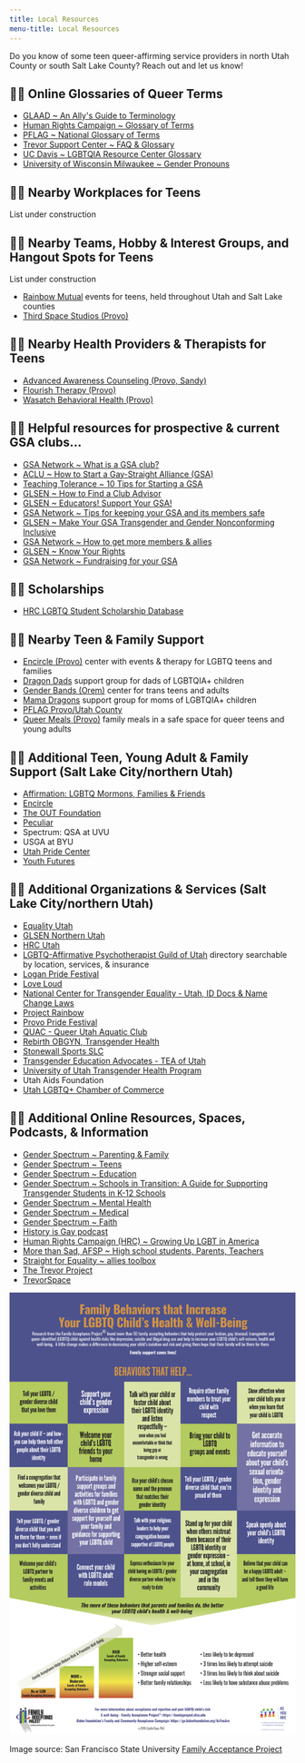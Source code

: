 ```yaml
---
title: Local Resources
menu-title: Local Resources
---
```


Do you know of some teen queer-affirming service providers in north Utah County or south Salt Lake County? Reach out and let us know! 

## 🏳️‍🌈 Online Glossaries of Queer Terms

- [GLAAD ~ An Ally's Guide to Terminology](http://www.glaad.org/sites/default/files/allys-guide-to-terminology_1.pdf?fbclid=IwAR3yd_5a80oD5cJOiq8u177Kqf8gCYuDEiGZs7-L74RjLsUlLDlUv0CAUT4)
- [Human Rights Campaign ~ Glossary of Terms](https://www.hrc.org/resources/glossary-of-terms?fbclid=IwAR2jzC52LqaE_-fgEEMo8hHqk1uTAbcisEvoUTWThirI5vrTUnADhy9ROaQ) 
- [PFLAG ~ National Glossary of Terms](https://pflag.org/glossary?fbclid=IwAR35pBB0uTPRBIRJiqZN3XIaqHkvBITuZp8_SeCIubZTYzPqGUdxIRL2w3U)
- [Trevor Support Center ~ FAQ & Glossary](https://www.thetrevorproject.org/resources/trevor-support-center/) 
- [UC Davis ~ LGBTQIA Resource Center Glossary](https://lgbtqia.ucdavis.edu/educated/glossary?fbclid=IwAR2oeHVRlGOWoJ_CiwzkxRTjaeR1GZJcZEmq_PgvSb9EAywPr4-0W-CDD-0)
- [University of Wisconsin Milwaukee ~ Gender Pronouns](https://uwm.edu/lgbtrc/support/gender-pronouns/?fbclid=IwAR2nNF7j4UniTuBetS7mXNsCOp8Rrfub4Ccdsv9aQ_3bxZf9tVKMXtbklJI)

## 🏳️‍🌈 Nearby Workplaces for Teens

List under construction

## 🏳️‍🌈 Nearby Teams, Hobby & Interest Groups, and Hangout Spots for Teens 

List under construction

- [Rainbow Mutual](http://www.rainbowmutual.org) events for teens, held throughout Utah and Salt Lake counties 
- [Third Space Studios (Provo)](https://www.facebook.com/thirdspaceprovo/) 

## 🏳️‍🌈 Nearby Health Providers & Therapists for Teens

- [Advanced Awareness Counseling (Provo, Sandy)](https://www.advancedawarenesscounseling.com) 
- [Flourish Therapy (Provo)](https://flourishtherapy.org)
- [Wasatch Behavioral Health (Provo)](https://www.wasatch.org)

## 🏳️‍🌈 Helpful resources for prospective & current GSA clubs...

- [GSA Network ~ What is a GSA club?](https://gsanetwork.org/what-is-a-gsa/) 
- [ACLU ~ How to Start a Gay-Straight Alliance (GSA)](https://www.aclu.org/other/how-start-gay-straight-alliance-gsa) 
- [Teaching Tolerance ~ 10 Tips for Starting a GSA](https://www.tolerance.org/magazine/10-tips-for-starting-a-gsa)
- [GLSEN ~ How to Find a Club Advisor](https://www.glsen.org/gsa/findanadvisor)
- [GLSEN ~ Educators! Support Your GSA!](https://www.glsen.org/article/educators-support-your-gsa)
- [GSA Network ~ Tips for keeping your GSA and its members safe](https://gsanetwork.org/resources/gsa-safety-resource/) 
- [GLSEN ~ Make Your GSA Transgender and Gender Nonconforming Inclusive](https://www.glsen.org/GSA/making-your-club-inclusive-transgender-and-gnc-students)
- [GSA Network ~ How to get more members & allies](https://gsanetwork.org/resources/how-to-get-more-members-allies/)
- [GLSEN ~ Know Your Rights](https://www.glsen.org/knowyourrights)
- [GSA Network ~ Fundraising for your GSA](https://gsanetwork.org/resources/fundraising-for-your-gsa/)

## 🏳️‍🌈 Scholarships
 - [HRC LGBTQ Student Scholarship Database](https://www.hrc.org/resources/scholarship-database)
 
## 🏳️‍🌈 Nearby Teen & Family Support  

- [Encircle (Provo)](www.EncircleTogether.org) center with events & therapy for LGBTQ teens and families
- [Dragon Dads](https://www.facebook.com/DragonDads/) support group for dads of LGBTQIA+ children
- [Gender Bands (Orem)](https://www.genderbands.org) center for trans teens and adults
- [Mama Dragons](https://mamadragons.org) support group for moms of LGBTQIA+ children
- [PFLAG Provo/Utah County](https://pflag.org/chapter/pflag-provoutah-county)
- [Queer Meals (Provo)](http://queermeals.com) family meals in a safe space for queer teens and young adults

## 🏳️‍🌈 Additional Teen, Young Adult & Family Support (Salt Lake City/northern Utah)

- [Affirmation: LGBTQ Mormons, Families & Friends](https://affirmation.org)
- [Encircle](https://encircletogether.org)
- [The OUT Foundation](https://www.theout.foundation) 
- [Peculiar](https://www.thepeculiar.org) 
- Spectrum: QSA at UVU
- USGA at BYU
- [Utah Pride Center](https://utahpridecenter.org)
- [Youth Futures](https://www.youthfuturesutah.org) 

## 🏳️‍🌈 Additional Organizations & Services (Salt Lake City/northern Utah)

- [Equality Utah](www.equalityutah.org)
- [GLSEN Northern Utah](https://www.glsen.org/chapters/northern-utah-chapter) 
- [HRC Utah](www.hrcutah.org)
- [LGBTQ-Affirmative Psychotherapist Guild of Utah](http://lgbtqtherapists.com/directory.html) directory searchable by location, services, & insurance 
- [Logan Pride Festival](https://www.facebook.com/loganprideUT/)
- [Love Loud](https://loveloudfest.com/foundation)
- [National Center for Transgender Equality - Utah, ID Docs & Name Change Laws](https://transequality.org/documents/state/utah)
- [Project Rainbow](https://www.facebook.com/projectrainbowutah/?hc_location=ufi) 
- [Provo Pride Festival](https://www.provopride.org)
- [QUAC - Queer Utah Aquatic Club](https://www.quacquac.org) 
- [Rebirth OBGYN, Transgender Health](https://www.rebirthobgyn.com/services/transgender-health) 
- [Stonewall Sports SLC](http://www.stonewallsportsslc.org) 
- [Transgender Education Advocates - TEA of Utah](http://www.teaofutah.org)
- [University of Utah Transgender Health Program](http://healthcare.utah.edu/transgender-health)
- Utah Aids Foundation
- [Utah LGBTQ+ Chamber of Commerce](https://www.utahgaychamber.com)

## 🏳️‍🌈 Additional Online Resources, Spaces, Podcasts, & Information 

- [Gender Spectrum ~ Parenting & Family](https://www.genderspectrum.org/explore-topics/parenting-and-family/)
- [Gender Spectrum ~ Teens](https://www.genderspectrum.org/resources/teens-2/)
- [Gender Spectrum ~ Education](https://www.genderspectrum.org/resources/education-2/)
- [Gender Spectrum ~ Schools in Transition: A Guide for Supporting Transgender Students in K-12 Schools](https://www.genderspectrum.org/staging/wp-content/uploads/2015/08/Schools-in-Transition-2015.pdf)
- [Gender Spectrum ~ Mental Health](https://www.genderspectrum.org/resources/mental-health-2/)
- [Gender Spectrum ~ Medical](https://www.genderspectrum.org/resources/medical-2/)
- [Gender Spectrum ~ Faith](https://www.genderspectrum.org/resources/faith-2/)
- [History is Gay podcast](https://www.historyisgaypodcast.com)
- [Human Rights Campaign (HRC) ~ Growing Up LGBT in America](https://assets2.hrc.org/files/assets/resources/Growing-Up-LGBT-in-America_Report.pdf?_ga=2.60004205.1339043274.1565720275-649889802.1565720275)
- [More than Sad, AFSP ~ High school students, Parents, Teachers](https://afsp.org/more-than-sad) 
- [Straight for Equality ~ allies toolbox](http://www.straightforequality.org/allyspectrum)
- [The Trevor Project](https://www.thetrevorproject.org)
- [TrevorSpace](https://www.trevorspace.org/?utm_source=trevor_website&utm_medium=web&utm_campaign=get_help_page)  

![Image source: San Francisco State University Family Acceptance Project](/files/Acceptance_Poster_website.jpg)

Image source: San Francisco State University [Family Acceptance Project](https://familyproject.sfsu.edu)

